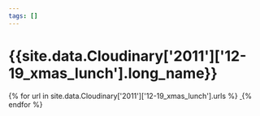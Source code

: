 ```yaml
---
tags: []
---
```

<div itemscope itemtype="http://schema.org/Photograph">
  <h1>{{site.data.Cloudinary['2011']['12-19_xmas_lunch'].long_name}}</h1>
  {% for url in site.data.Cloudinary['2011']['12-19_xmas_lunch'].urls %}
    <a itemprop="image" class="swipebox" title="" href="{{ site.cloudinary.baseurl }}/{{ url }}">
      <img alt="" itemprop="thumbnailUrl" src="{{ site.cloudinary.baseurl }}/h_150/{{ url }}" />
      <meta itemprop="isFamilyFriendly" content="true" />
    </a>
  {% endfor %}
</div>
